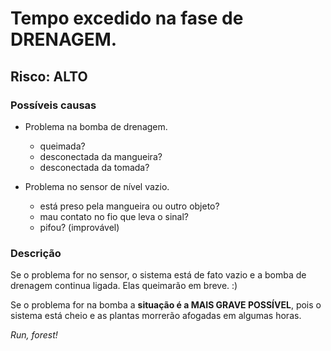 

# Tempo excedido na fase de DRENAGEM.

## Risco: ALTO

### Possíveis causas

* Problema na bomba de drenagem.
  - queimada?
  - desconectada da mangueira?
  - desconectada da tomada?
  
* Problema no sensor de nível vazio.
  - está preso pela mangueira ou outro objeto?
  - mau contato no fio que leva o sinal? 
  - pifou? (improvável)

### Descrição 

Se o problema for no sensor, o sistema está de fato vazio e a bomba de drenagem continua ligada. Elas queimarão em breve. :)

Se o problema for na bomba a **situação é a MAIS GRAVE POSSÍVEL**, pois o sistema está cheio e as plantas morrerão afogadas em algumas horas.

*Run, forest!*

